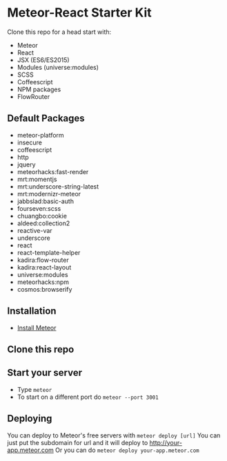 # Meteor-React Starter Kit

Clone this repo for a head start with:
- Meteor
- React
- JSX (ES6/ES2015)
- Modules (universe:modules)
- SCSS
- Coffeescript
- NPM packages
- FlowRouter

## Default Packages
- meteor-platform
- insecure
- coffeescript
- http
- jquery
- meteorhacks:fast-render
- mrt:momentjs
- mrt:underscore-string-latest
- mrt:modernizr-meteor
- jabbslad:basic-auth
- fourseven:scss
- chuangbo:cookie
- aldeed:collection2
- reactive-var
- underscore
- react
- react-template-helper
- kadira:flow-router
- kadira:react-layout
- universe:modules
- meteorhacks:npm
- cosmos:browserify


## Installation

- [Install Meteor](https://www.meteor.com/install)

## Clone this repo

## Start your server

- Type `meteor`
- To start on a different port do `meteor --port 3001`

## Deploying

You can deploy to Meteor's free servers with `meteor deploy [url]`
You can just put the subdomain for url and it will deploy to http://your-app.meteor.com
Or you can do `meteor deploy your-app.meteor.com`
